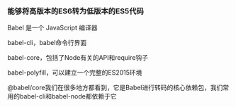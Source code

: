 ### 能够将高版本的ES6转为低版本的ES5代码
Babel 是一个 JavaScript 编译器

babel-cli，babel命令行界面

babel-core，包括了Node有关的API和require钩子

babel-polyfill，可以建立一个完整的ES2015环境

@babel/core我们在很多地方都看到，它是Babel进行转码的核心依赖包，我们常用的babel-cli和babel-node都依赖于它


